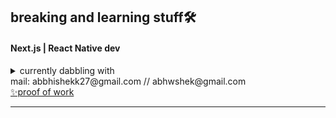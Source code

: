## breaking and learning stuff🛠️

#### Next.js | React Native dev 

<details>
  <summary>currently dabbling with </summary>
solana
</details>




<div>mail: abbhishekk27@gmail.com // abhwshek@gmail.com  <div> <a href="https://abhishek27.com">✨proof of work  </a> </div> </div></div>


---

